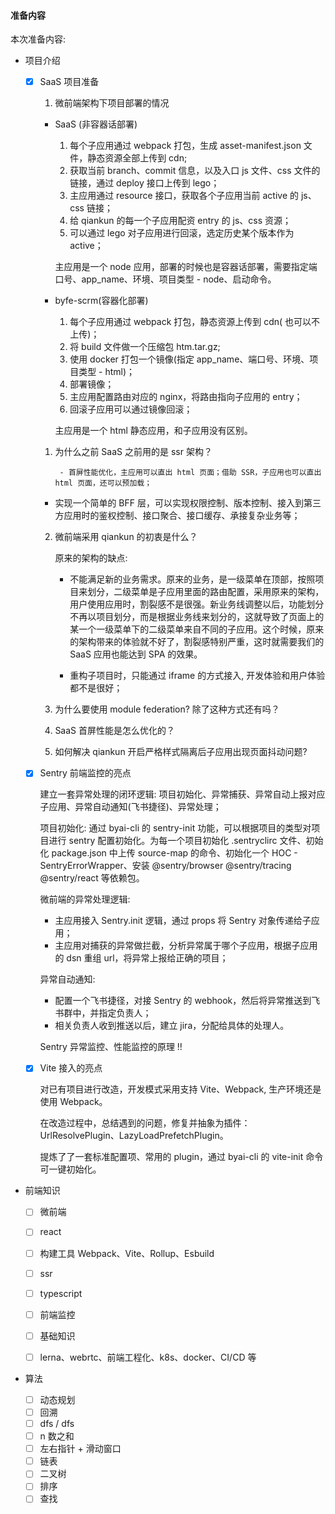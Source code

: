 #### 准备内容

本次准备内容:

- 项目介绍

  - [x] SaaS 项目准备
  
    1. 微前端架构下项目部署的情况
    - SaaS (非容器话部署)
      1. 每个子应用通过 webpack 打包，生成 asset-manifest.json 文件，静态资源全部上传到 cdn;
      2. 获取当前 branch、commit 信息，以及入口 js 文件、css 文件的链接，通过 deploy 接口上传到 lego；
      3. 主应用通过 resource 接口，获取各个子应用当前 active 的 js、css 链接；
      4. 给 qiankun 的每一个子应用配资 entry 的 js、css 资源；
      5. 可以通过 lego 对子应用进行回滚，选定历史某个版本作为 active；

      主应用是一个 node 应用，部署的时候也是容器话部署，需要指定端口号、app_name、环境、项目类型 - node、启动命令。

    - byfe-scrm(容器化部署)
      1.  每个子应用通过 webpack 打包，静态资源上传到 cdn( 也可以不上传)；
      2.  将 build 文件做一个压缩包 htm.tar.gz;
      3.  使用 docker 打包一个镜像(指定 app_name、端口号、环境、项目类型 - html)；
      4.  部署镜像；
      5.  主应用配置路由对应的 nginx，将路由指向子应用的 entry；
      6.  回滚子应用可以通过镜像回滚；

      主应用是一个 html 静态应用，和子应用没有区别。

    1. 为什么之前 SaaS 之前用的是 ssr 架构？ 

            - 首屏性能优化，主应用可以直出 html 页面；借助 SSR，子应用也可以直出 html 页面，还可以预加载；
    - 实现一个简单的 BFF 层，可以实现权限控制、版本控制、接入到第三方应用时的鉴权控制、接口聚合、接口缓存、承接复杂业务等；



    2. 微前端采用 qiankun 的初衷是什么？

        原来的架构的缺点:

        - 不能满足新的业务需求。原来的业务，是一级菜单在顶部，按照项目来划分，二级菜单是子应用里面的路由配置，采用原来的架构，用户使用应用时，割裂感不是很强。新业务线调整以后，功能划分不再以项目划分，而是根据业务线来划分的，这就导致了页面上的某一个一级菜单下的二级菜单来自不同的子应用。这个时候，原来的架构带来的体验就不好了，割裂感特别严重，这时就需要我们的 SaaS 应用也能达到 SPA 的效果。
  
        - 重构子项目时，只能通过 iframe 的方式接入, 开发体验和用户体验都不是很好；


    3. 为什么要使用 module federation? 除了这种方式还有吗？

    4. SaaS 首屏性能是怎么优化的？
  
    5. 如何解决 qiankun 开启严格样式隔离后子应用出现页面抖动问题?


  - [x] Sentry 前端监控的亮点
  
    建立一套异常处理的闭环逻辑: 项目初始化、异常捕获、异常自动上报对应子应用、异常自动通知(飞书捷径)、异常处理；

    项目初始化: 通过 byai-cli 的 sentry-init 功能，可以根据项目的类型对项目进行 sentry 配置初始化。为每一个项目初始化 .sentryclirc 文件、初始化 package.json 中上传 source-map 的命令、初始化一个 HOC - SentryErrorWrapper、安装 @sentry/browser @sentry/tracing @sentry/react 等依赖包。

    微前端的异常处理逻辑: 
    - 主应用接入 Sentry.init 逻辑，通过 props 将 Sentry 对象传递给子应用；
    - 主应用对捕获的异常做拦截，分析异常属于哪个子应用，根据子应用的 dsn 重组 url，将异常上报给正确的项目；

    异常自动通知:
    - 配置一个飞书捷径，对接 Sentry 的 webhook，然后将异常推送到飞书群中，并指定负责人；
    - 相关负责人收到推送以后，建立 jira，分配给具体的处理人。

    Sentry 异常监控、性能监控的原理 !!

  
  - [x] Vite 接入的亮点

    对已有项目进行改造，开发模式采用支持 Vite、Webpack, 生产环境还是使用 Webpack。

    在改造过程中，总结遇到的问题，修复并抽象为插件： UrlResolvePlugin、LazyLoadPrefetchPlugin。

    提炼了了一套标准配置项、常用的 plugin，通过 byai-cli 的 vite-init 命令可一键初始化。

- 前端知识
  - [ ] 微前端
  - [ ] react
  - [ ] 构建工具 Webpack、Vite、Rollup、Esbuild
  - [ ] ssr
  - [ ] typescript
  - [ ] 前端监控
  - [ ] 基础知识

  - [ ] lerna、webrtc、前端工程化、k8s、docker、CI/CD 等
  
- 算法
  - [ ] 动态规划
  - [ ] 回溯
  - [ ] dfs / dfs
  - [ ] n 数之和
  - [ ] 左右指针 + 滑动窗口
  - [ ] 链表
  - [ ] 二叉树
  - [ ] 排序
  - [ ] 查找